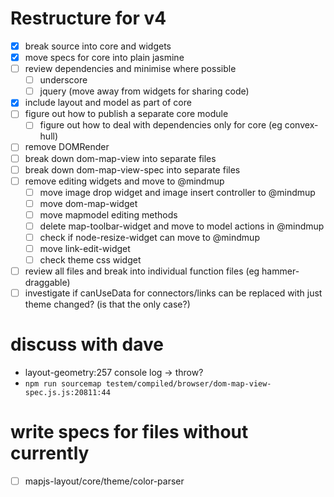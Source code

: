 # Restructure for v4

- [x] break source into core and widgets
- [x] move specs for core into plain jasmine
- [ ] review dependencies and minimise where possible
  - [ ] underscore
  - [ ] jquery (move away from widgets for sharing code)
- [x] include layout and model as part of core
- [ ] figure out how to publish a separate core module
  - [ ] figure out how to deal with dependencies only for core (eg convex-hull)
- [ ] remove DOMRender
- [ ] break down dom-map-view into separate files
- [ ] break down dom-map-view-spec into separate files
- [ ] remove editing widgets and move to @mindmup
  - [ ] move image drop widget and image insert controller to @mindmup
  - [ ] move dom-map-widget
  - [ ] move mapmodel editing methods
  - [ ] delete map-toolbar-widget and move to model actions in @mindmup
  - [ ] check if node-resize-widget can move to @mindmup
  - [ ] move link-edit-widget
  - [ ] check theme css widget
- [ ] review all files and break into individual function files (eg hammer-draggable)
- [ ] investigate if canUseData for connectors/links can be replaced with just theme changed? (is that the only case?)

# discuss with dave

- layout-geometry:257 console log -> throw?
- `npm run sourcemap testem/compiled/browser/dom-map-view-spec.js.js:20811:44`

# write specs for files without currently

- [ ] mapjs-layout/core/theme/color-parser
